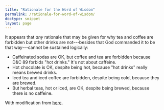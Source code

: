 ```yaml
---
title: "Rationale for the Word of Wisdom"
permalink: /rationale-for-word-of-wisdom/
doctype: snippet
layout: page
---
```


It appears that _any_ rationale that may be given for why tea and coffee are forbidden but other drinks are not---besides that God commanded it to be that way---cannot be sustained logically:

* Caffeinated sodas are OK, but coffee and tea are forbidden because D&C 89 forbids "hot drinks."  It's not about caffeine.
* Hot chocolate is OK, despite being hot, because "hot drinks" really means brewed drinks.
* Iced tea and iced coffee are forbidden, despite being cold, because they are brewed.
* But herbal teas, hot or iced, are OK, despite being brewed, because there is no caffeine.

With modification from [here](https://www.reddit.com/r/exmormon/comments/725zr2/word_of_wisdom_all_cleared_up_makes_total_sense/).
